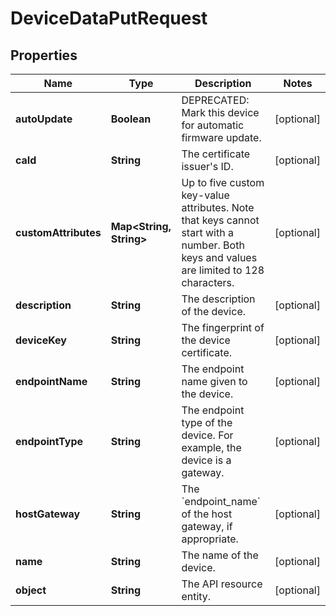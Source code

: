 
# DeviceDataPutRequest

## Properties
Name | Type | Description | Notes
------------ | ------------- | ------------- | -------------
**autoUpdate** | **Boolean** | DEPRECATED: Mark this device for automatic firmware update. |  [optional]
**caId** | **String** | The certificate issuer&#39;s ID. |  [optional]
**customAttributes** | **Map&lt;String, String&gt;** | Up to five custom key-value attributes. Note that keys cannot start with a number. Both keys and values are limited to 128 characters. |  [optional]
**description** | **String** | The description of the device. |  [optional]
**deviceKey** | **String** | The fingerprint of the device certificate. |  [optional]
**endpointName** | **String** | The endpoint name given to the device. |  [optional]
**endpointType** | **String** | The endpoint type of the device. For example, the device is a gateway. |  [optional]
**hostGateway** | **String** | The &#x60;endpoint_name&#x60; of the host gateway, if appropriate. |  [optional]
**name** | **String** | The name of the device. |  [optional]
**object** | **String** | The API resource entity. |  [optional]



